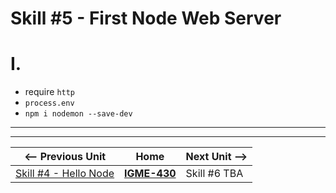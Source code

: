 # Skill #5 - First Node Web Server

# I.

- require `http`
- `process.env`
- `npm i nodemon --save-dev`


<hr><hr>

| <-- Previous Unit | Home | Next Unit -->
| --- | --- | --- 
|   [Skill #4 - Hello Node](4-hello-node.md) |  [**IGME-430**](../) | Skill #6 TBA
